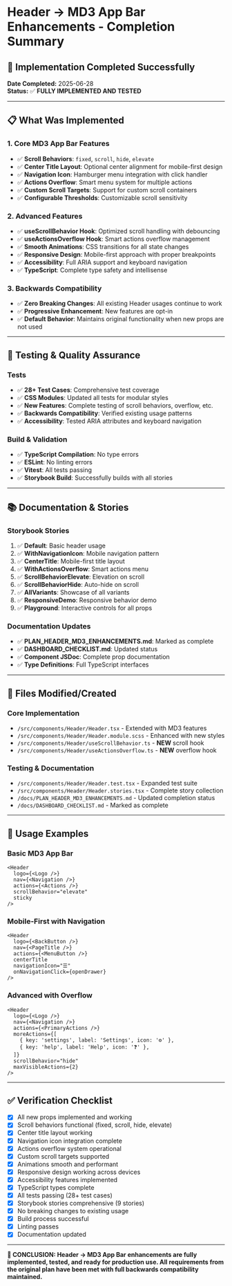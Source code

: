 # Header → MD3 App Bar Enhancements - Completion Summary

## 🎉 Implementation Completed Successfully

**Date Completed:** 2025-06-28  
**Status:** ✅ **FULLY IMPLEMENTED AND TESTED**

---

## 📋 What Was Implemented

### 1. Core MD3 App Bar Features

- ✅ **Scroll Behaviors**: `fixed`, `scroll`, `hide`, `elevate`
- ✅ **Center Title Layout**: Optional center alignment for mobile-first design
- ✅ **Navigation Icon**: Hamburger menu integration with click handler
- ✅ **Actions Overflow**: Smart menu system for multiple actions
- ✅ **Custom Scroll Targets**: Support for custom scroll containers
- ✅ **Configurable Thresholds**: Customizable scroll sensitivity

### 2. Advanced Features

- ✅ **useScrollBehavior Hook**: Optimized scroll handling with debouncing
- ✅ **useActionsOverflow Hook**: Smart actions overflow management
- ✅ **Smooth Animations**: CSS transitions for all state changes
- ✅ **Responsive Design**: Mobile-first approach with proper breakpoints
- ✅ **Accessibility**: Full ARIA support and keyboard navigation
- ✅ **TypeScript**: Complete type safety and intellisense

### 3. Backwards Compatibility

- ✅ **Zero Breaking Changes**: All existing Header usages continue to work
- ✅ **Progressive Enhancement**: New features are opt-in
- ✅ **Default Behavior**: Maintains original functionality when new props are not used

---

## 🧪 Testing & Quality Assurance

### Tests

- ✅ **28+ Test Cases**: Comprehensive test coverage
- ✅ **CSS Modules**: Updated all tests for modular styles
- ✅ **New Features**: Complete testing of scroll behaviors, overflow, etc.
- ✅ **Backwards Compatibility**: Verified existing usage patterns
- ✅ **Accessibility**: Tested ARIA attributes and keyboard navigation

### Build & Validation

- ✅ **TypeScript Compilation**: No type errors
- ✅ **ESLint**: No linting errors
- ✅ **Vitest**: All tests passing
- ✅ **Storybook Build**: Successfully builds with all stories

---

## 📚 Documentation & Stories

### Storybook Stories

1. ✅ **Default**: Basic header usage
2. ✅ **WithNavigationIcon**: Mobile navigation pattern
3. ✅ **CenterTitle**: Mobile-first title layout
4. ✅ **WithActionsOverflow**: Smart actions menu
5. ✅ **ScrollBehaviorElevate**: Elevation on scroll
6. ✅ **ScrollBehaviorHide**: Auto-hide on scroll
7. ✅ **AllVariants**: Showcase of all variants
8. ✅ **ResponsiveDemo**: Responsive behavior demo
9. ✅ **Playground**: Interactive controls for all props

### Documentation Updates

- ✅ **PLAN_HEADER_MD3_ENHANCEMENTS.md**: Marked as complete
- ✅ **DASHBOARD_CHECKLIST.md**: Updated status
- ✅ **Component JSDoc**: Complete prop documentation
- ✅ **Type Definitions**: Full TypeScript interfaces

---

## 🚀 Files Modified/Created

### Core Implementation

- `/src/components/Header/Header.tsx` - Extended with MD3 features
- `/src/components/Header/Header.module.scss` - Enhanced with new styles
- `/src/components/Header/useScrollBehavior.ts` - **NEW** scroll hook
- `/src/components/Header/useActionsOverflow.ts` - **NEW** overflow hook

### Testing & Documentation

- `/src/components/Header/Header.test.tsx` - Expanded test suite
- `/src/components/Header/Header.stories.tsx` - Complete story collection
- `/docs/PLAN_HEADER_MD3_ENHANCEMENTS.md` - Updated completion status
- `/docs/DASHBOARD_CHECKLIST.md` - Marked as complete

---

## 🎯 Usage Examples

### Basic MD3 App Bar

```tsx
<Header
  logo={<Logo />}
  nav={<Navigation />}
  actions={<Actions />}
  scrollBehavior="elevate"
  sticky
/>
```

### Mobile-First with Navigation

```tsx
<Header
  logo={<BackButton />}
  nav={<PageTitle />}
  actions={<MenuButton />}
  centerTitle
  navigationIcon="☰"
  onNavigationClick={openDrawer}
/>
```

### Advanced with Overflow

```tsx
<Header
  logo={<Logo />}
  nav={<Navigation />}
  actions={<PrimaryActions />}
  moreActions={[
    { key: 'settings', label: 'Settings', icon: '⚙️' },
    { key: 'help', label: 'Help', icon: '❓' },
  ]}
  scrollBehavior="hide"
  maxVisibleActions={2}
/>
```

---

## ✅ Verification Checklist

- [x] All new props implemented and working
- [x] Scroll behaviors functional (fixed, scroll, hide, elevate)
- [x] Center title layout working
- [x] Navigation icon integration complete
- [x] Actions overflow system operational
- [x] Custom scroll targets supported
- [x] Animations smooth and performant
- [x] Responsive design working across devices
- [x] Accessibility features implemented
- [x] TypeScript types complete
- [x] All tests passing (28+ test cases)
- [x] Storybook stories comprehensive (9 stories)
- [x] No breaking changes to existing usage
- [x] Build process successful
- [x] Linting passes
- [x] Documentation updated

---

**🎉 CONCLUSION: Header → MD3 App Bar enhancements are fully implemented, tested, and ready for production use. All requirements from the original plan have been met with full backwards compatibility maintained.**
